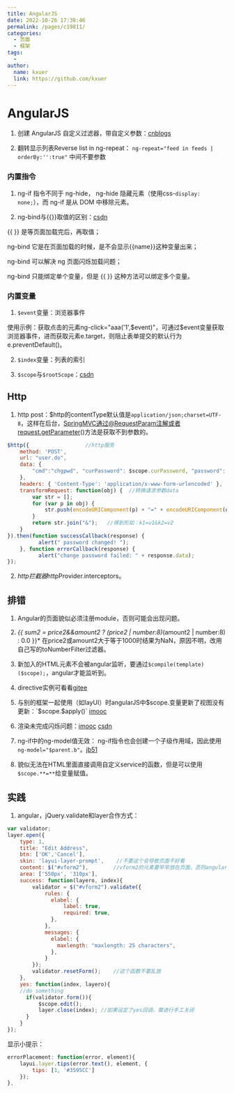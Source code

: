 ```yaml
---
title: AngularJS
date: 2022-10-26 17:38:46
permalink: /pages/c19811/
categories:
  - 页面
  - 框架
tags:
  - 
author: 
  name: kxuer
  link: https://github.com/kxuer
---
```

# AngularJS

1. 创建 AngularJS 自定义过滤器，带自定义参数：[cnblogs](https://www.cnblogs.com/leejersey/p/4662012.html)

2. 翻转显示列表Reverse list in ng-repeat： `ng-repeat="feed in feeds | orderBy:'':true"`   中间不要参数

### 内置指令

1. ng-if 指令不同于 ng-hide， ng-hide 隐藏元素（使用css-`display: none;`），而 ng-if 是从 DOM 中移除元素。

2.  ng-bind与{{}}取值的区别：[csdn](https://blog.csdn.net/m0_38099607/article/details/72472234)

{{ }} 是等页面加载完后，再取值；

ng-bind 它是在页面加载的时候，是不会显示{{name}}这种变量出来；

ng-bind 可以解决 ng 页面闪烁加载问题；

ng-bind 只能绑定单个变量，但是 {{ }} 这种方法可以绑定多个变量。
                

### 内置变量

1. `$event`变量：浏览器事件

使用示例：获取点击的元素ng-click="aaa('1',$event)"，可通过$event变量获取浏览器事件，进而获取元素e.target，则阻止表单提交的默认行为e.preventDefault()。

2. `$index`变量：列表的索引

3. `$scope`与`$rootScope`：[csdn](https://blog.csdn.net/ethan_10/article/details/81813646)

## Http

1. http post：$http的contentType默认值是`application/json;charset=UTF-8`，这样在后台，SpringMVC通过@RequestParam注解或者request.getParameter()方法是获取不到参数的。               
```js
$http({                  //http服务
    method: 'POST',
    url: "user.do",
    data: {
        "cmd":"chgpwd", "curPassword": $scope.curPassword, "password": $scope.password
    },
    headers: { 'Content-Type': 'application/x-www-form-urlencoded' },  //修改默认请求头
    transformRequest: function(obj) {  //转换请求参数data
        var str = [];  
        for (var p in obj) {  
            str.push(encodeURIComponent(p) + "=" + encodeURIComponent(obj[p]));  //编码参数
        }  
        return str.join("&");   //得到形如：k1=v1&k2=v2
    }
}).then(function successCallback(response) {
          alert(" password changed! ");
    }, function errorCallback(response) {
          alert("change password failed: " + response.data);
});
```

2. $http拦截器$httpProvider.interceptors。


## 排错

1. Angular的页面貌似必须注册module，否则可能会出现问题。

2. *{{ sum2 = price2&&amount2 ? (price2 | number:8)*(amount2 | number:8) : 0.0 }}* 在price2或amount2大于等于1000时结果为NaN，原因不明，改用自己写的toNumberFilter过滤器。

3. 新加入的HTML元素不会被angular监听，要通过`$compile(template)($scope);`，angular才能监听到。

4. directive实例可看看[gitee](https://gitee.com/zoujingli/Angular.Admin/blob/master/script/provider/my-form.js)

5. 与别的框架一起使用（如layUI）时angularJS中$scope.变量更新了视图没有更新：`$scope.$apply()`    [imooc](https://www.imooc.com/article/13354)

6. 渲染未完成闪烁问题：[imooc](https://www.imooc.com/qadetail/104318)  [csdn](https://blog.csdn.net/xingyu0806/article/details/51646684)

7. ng-if中的ng-model值无效： ng-if指令也会创建一个子级作用域，因此使用`ng-model="$parent.b"`。[jb51](https://www.jb51.net/article/116782.htm)

8. 貌似无法在HTML里面直接调用自定义service的函数，但是可以使用`$scope.**=**`给变量赋值。

## 实践

1. angular，jQuery.validate和layer合作方式：
```js
var validator;
layer.open({
    type: 1,
    title: "Edit Address",
    btn: ['OK','Cancel'],
    skin: 'layui-layer-prompt',    //不要这个会导致页面不好看
    content: $("#vform2"),        //vform2的元素要早早放在页面，否则angular无法监听后来新生成的HTML元素，要通过$compile(template)($scope);，angular才能监听到，而且这种方法在尝试后发现与jQuery.validate和layer协作的时候得不到想要的结果
    area: ['550px', '310px'],
    success: function(layero, index){                
        validator = $("#vform2").validate({
            rules: {
              elabel: {
                  label: true,
                  required: true,
              },
            },
            messages: {                
              elabel: {                
                maxlength: "maxlength: 25 characters",
              },
            }  
        });
        validator.resetForm();    //这个函数不要乱放
    },
    yes: function(index, layero){
    //do something              
      if(validator.form()){
          $scope.edit();
          layer.close(index); //如果设定了yes回调，需进行手工关闭                  
      }
    }
});
```
显示小提示：
```js
errorPlacement: function(error, element){
    layui.layer.tips(error.text(), element, {
        tips: [1, '#3595CC']
    });
},
```